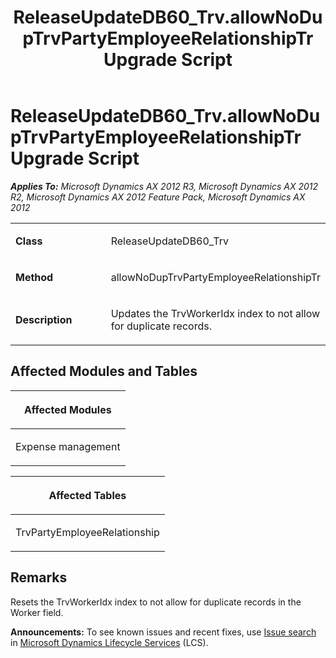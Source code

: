 ﻿---
title: ReleaseUpdateDB60_Trv.allowNoDupTrvPartyEmployeeRelationshipTr Upgrade Script
TOCTitle: ReleaseUpdateDB60_Trv.allowNoDupTrvPartyEmployeeRelationshipTr Upgrade Script
ms:assetid: 2e5281a1-79bb-2d4e-82d9-780c4d2048b0
ms:mtpsurl: https://msdn.microsoft.com/en-us/library/JJ736009(v=AX.60)
ms:contentKeyID: 49707424
ms.date: 05/18/2015
mtps_version: v=AX.60
---

# ReleaseUpdateDB60\_Trv.allowNoDupTrvPartyEmployeeRelationshipTr Upgrade Script 


_**Applies To:** Microsoft Dynamics AX 2012 R3, Microsoft Dynamics AX 2012 R2, Microsoft Dynamics AX 2012 Feature Pack, Microsoft Dynamics AX 2012_

<table>
<colgroup>
<col style="width: 50%" />
<col style="width: 50%" />
</colgroup>
<tbody>
<tr class="odd">
<td><p><strong>Class</strong></p></td>
<td><p>ReleaseUpdateDB60_Trv</p></td>
</tr>
<tr class="even">
<td><p><strong>Method</strong></p></td>
<td><p>allowNoDupTrvPartyEmployeeRelationshipTr</p></td>
</tr>
<tr class="odd">
<td><p><strong>Description</strong></p></td>
<td><p>Updates the TrvWorkerIdx index to not allow for duplicate records.</p></td>
</tr>
</tbody>
</table>


## Affected Modules and Tables

<table>
<colgroup>
<col style="width: 100%" />
</colgroup>
<thead>
<tr class="header">
<th><p>Affected Modules</p></th>
</tr>
</thead>
<tbody>
<tr class="odd">
<td><p>Expense management</p></td>
</tr>
</tbody>
</table>


<table>
<colgroup>
<col style="width: 100%" />
</colgroup>
<thead>
<tr class="header">
<th><p>Affected Tables</p></th>
</tr>
</thead>
<tbody>
<tr class="odd">
<td><p>TrvPartyEmployeeRelationship</p></td>
</tr>
</tbody>
</table>


## Remarks

Resets the TrvWorkerIdx index to not allow for duplicate records in the Worker field.

  
**Announcements:** To see known issues and recent fixes, use [Issue search](http://go.microsoft.com/fwlink/?linkid=389258) in [Microsoft Dynamics Lifecycle Services](http://go.microsoft.com/fwlink/?linkid=306505) (LCS).

